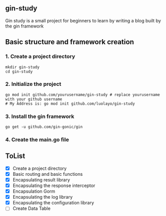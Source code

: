 ## gin-study
Gin study is a small project for beginners to learn by writing a blog built by the gin framework

## Basic structure and framework creation

### 1. Create a project directory
```shell
mkdir gin-study
cd gin-study
```

### 2. Initialize the project
```shell
go mod init github.com/yourusername/gin-study # replace yourusername with your github username
# My Address is: go mod init github.com/luolayo/gin-study
```

### 3. Install the gin framework
```shell
go get -u github.com/gin-gonic/gin
```

### 4. Create the main.go file

## ToList
- [x] Create a project directory
- [x] Basic routing and basic functions
- [x] Encapsulating result library
- [x] Encapsulating the response interceptor
- [x] Encapsulation Gorm
- [x] Encapsulating the log library
- [x] Encapsulating the configuration library
- [ ] Create Data Table